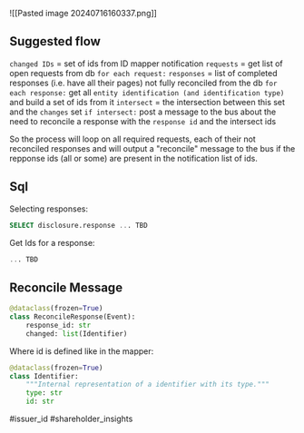 ![[Pasted image 20240716160337.png]]

## Suggested flow

`changed IDs` = set of ids from ID mapper notification
`requests` = get list of open requests from db
`for each request:`
	`responses` = list of completed responses (i.e. have all their pages) not fully reconciled from the db
		`for each response:`
			get all `entity identification (and identification type)` and build a set of ids from it
				`intersect` = the intersection between this set and the `changes` set
					`if intersect:`
						post a message to the bus about the need to reconcile a response with the `response id` and the intersect ids

So the process will loop on all required requests, each of their not reconciled responses and will output a "reconcile" message to the bus if the repponse ids (all or some) are present in the notification list of ids.

## Sql

Selecting responses:
```sql
SELECT disclosure.response ... TBD
```

Get Ids for a response:
```sql
... TBD
```

## Reconcile Message

```python
@dataclass(frozen=True)  
class ReconcileResponse(Event):
	response_id: str
	changed: list(Identifier)
```
Where id is defined like in the mapper:
```python
@dataclass(frozen=True)  
class Identifier:  
    """Internal representation of a identifier with its type."""  
    type: str  
    id: str
```


#issuer_id #shareholder_insights
